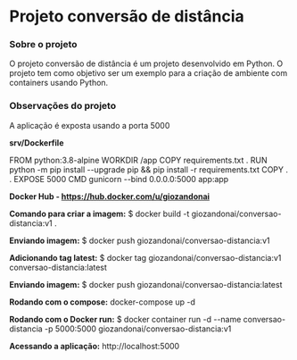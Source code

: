 # Projeto conversão de distância

### Sobre o projeto
O projeto conversão de distância é um projeto desenvolvido em Python. O projeto tem como objetivo ser um exemplo para a criação de ambiente com containers usando Python.

### Observações do projeto
A aplicação é exposta usando a porta 5000

**srv/Dockerfile**

FROM python:3.8-alpine
WORKDIR /app
COPY requirements.txt .
RUN python -m pip install --upgrade pip && pip install -r requirements.txt
COPY . .
EXPOSE 5000
CMD gunicorn --bind 0.0.0.0:5000 app:app


**Docker Hub - https://hub.docker.com/u/giozandonai**

**Comando para criar a imagem:**
$ docker build -t giozandonai/conversao-distancia:v1 .

**Enviando imagem:**
$ docker push giozandonai/conversao-distancia:v1

**Adicionando tag latest:**
$ docker tag giozandonai/conversao-distancia:v1 conversao-distancia:latest

**Enviando imagem:**
$ docker push giozandonai/conversao-distancia:latest

**Rodando com o compose:**
docker-compose up -d

**Rodando com o Docker run:**
$ docker container run -d --name conversao-distancia -p 5000:5000 giozandonai/conversao-distancia:v1

**Acessando a aplicação:**
http://localhost:5000
